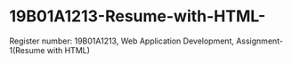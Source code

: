 # 19B01A1213-Resume-with-HTML-
Register number: 19B01A1213, Web Application Development, Assignment-1(Resume with HTML)
